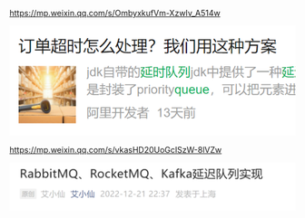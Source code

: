 https://mp.weixin.qq.com/s/OmbyxkufVm-XzwIv_A514w

![image-20230228132004516](asserts/image-20230228132004516.png)



https://mp.weixin.qq.com/s/vkasHD20UoGcISzW-8lVZw

![image-20230228132752370](asserts/image-20230228132752370.png)